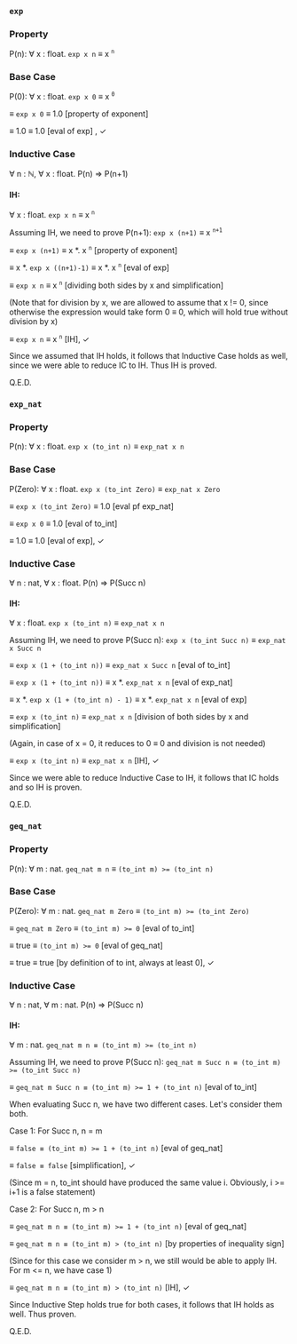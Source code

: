 ### ``exp``

### Property

P(n): ∀ x : float. `exp x n` ≡ x <sup>`n`</sup>

### Base Case

P(0): ∀ x : float. `exp x 0` ≡ x <sup>`0`</sup>

≡ `exp x 0` ≡ 1.0 [property of exponent]

≡ 1.0 ≡ 1.0 [eval of exp] , ✓

### Inductive Case

∀ n : ℕ, ∀ x : float. P(n) ⇒ P(n+1)

#### IH:
∀ x : float. `exp x n` ≡ x <sup>`n`</sup>

Assuming IH, we need to prove P(n+1): `exp x (n+1)` ≡ x <sup>`n+1`</sup>

≡ `exp x (n+1)` ≡ x *. x <sup>`n`</sup> [property of exponent]

≡ x *. `exp x ((n+1)-1)` ≡ x *. x <sup>`n`</sup> [eval of exp]

≡ `exp x n` ≡ x <sup>`n`</sup> [dividing both sides by x and simplification]

(Note that for division by x, we are allowed to assume that x != 0, since otherwise the expression would take form 0 ≡ 0, which will hold true without division by x)

≡ `exp x n` ≡ x <sup>`n`</sup>  [IH], ✓

Since we assumed that IH holds, it follows that Inductive Case holds as well, since we were able to reduce IC to IH. Thus IH is proved.

Q.E.D.

### ``exp_nat``

### Property

P(n): ∀ x : float. `exp x (to_int n)` ≡ `exp_nat x n`

### Base Case

P(Zero): ∀ x : float. `exp x (to_int Zero)` ≡ `exp_nat x Zero`

≡ `exp x (to_int Zero)` ≡ 1.0 [eval pf exp_nat]

≡ `exp x 0` ≡ 1.0 [eval of to_int]

≡ 1.0 ≡ 1.0 [eval of exp], ✓

### Inductive Case

∀ n : nat, ∀ x : float. P(n) ⇒ P(Succ n)

#### IH:
∀ x : float. `exp x (to_int n)` ≡ `exp_nat x n`

Assuming IH, we need to prove P(Succ n): `exp x (to_int Succ n)` ≡ `exp_nat x Succ n`

≡ `exp x (1 + (to_int n))` ≡ `exp_nat x Succ n` [eval of to_int]

≡ `exp x (1 + (to_int n))` ≡ x *. `exp_nat x n` [eval of exp_nat]

≡ x *. `exp x (1 + (to_int n) - 1)` ≡ x *. `exp_nat x n` [eval of exp]

≡ `exp x (to_int n)` ≡ `exp_nat x n` [division of both sides by x and simplification]

(Again, in case of x = 0, it reduces to 0 ≡ 0 and division is not needed)

≡ `exp x (to_int n)` ≡ `exp_nat x n` [IH], ✓

Since we were able to reduce Inductive Case to IH, it follows that IC holds and so IH is proven.

Q.E.D.

### ``geq_nat``

### Property

P(n): ∀ m : nat. `geq_nat m n` ≡ `(to_int m) >= (to_int n)`

### Base Case

P(Zero): ∀ m : nat. `geq_nat m Zero` ≡ `(to_int m) >= (to_int Zero)`

≡ `geq_nat m Zero` ≡ `(to_int m) >= 0` [eval of to_int]

≡ true ≡ `(to_int m) >= 0` [eval of geq_nat]

≡ true ≡ true [by definition of to int, always at least 0], ✓

### Inductive Case

∀ n : nat, ∀ m : nat. P(n) ⇒ P(Succ n)

#### IH:
∀ m : nat. `geq_nat m n ≡ (to_int m) >= (to_int n)`

Assuming IH, we need to prove P(Succ n): `geq_nat m Succ n ≡ (to_int m) >= (to_int Succ n)`

≡ `geq_nat m Succ n ≡ (to_int m) >= 1 + (to_int n)` [eval of to_int]

When evaluating Succ n, we have two different cases. Let's consider them both.

Case 1: For Succ n, n = m 

≡ `false ≡ (to_int m) >= 1 + (to_int n)` [eval of geq_nat]

≡ `false ≡ false` [simplification], ✓

(Since m = n, to_int should have produced the same value i. Obviously, i >= i+1 is a false statement)

Case 2: For Succ n, m > n

≡ `geq_nat m n ≡ (to_int m) >= 1 + (to_int n)` [eval of geq_nat]

≡ `geq_nat m n ≡ (to_int m) > (to_int n)` [by properties of inequality sign]

(Since for this case we consider m > n, we still would be able to apply IH. For m <= n, we have case 1)

≡ `geq_nat m n ≡ (to_int m) > (to_int n)` [IH], ✓

Since Inductive Step holds true for both cases, it follows that IH holds as well. Thus proven.

Q.E.D.
